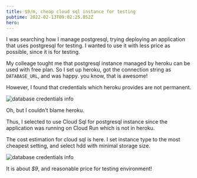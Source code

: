 ```yaml
---
title: $9/m, cheap cloud sql instance for testing
pubtime: 2022-02-13T09:02:25.852Z
hero:
---
```


I was searching how I manage postgresql, trying deploying an application that uses postgresql for testing.
I wanted to use it with less price as possible, since it is for testing.

My colleage tought me that postgresql instance managed by heroku can be used with free plan.
So I set up heroku, got the connection string as `DATABASE_URL`, and was happy. you know, that is awesome!

However, I found that credentials which heroku provides are not permanent.

![database credentials info](/images/cheap-managed-postgreql/1.png)

Oh, but I couldn't blame heroku.

Thus, I selected to use Cloud Sql for postgresql instance since the application was running on Cloud Run which is not in heroku.

The cost estimation for cloud sql is here.
I set instance type to the most cheapest setting, and select hdd with minimal storage size.

![database credentials info](/images/cheap-managed-postgreql/2.png)

It is about *$9*, and reasonable price for testing environment!
